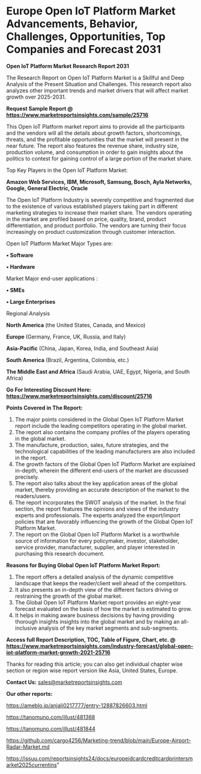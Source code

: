 # Europe Open IoT Platform Market Advancements, Behavior, Challenges, Opportunities, Top Companies and Forecast 2031

<strong>Open IoT Platform Market Research Report 2031</strong>

The Research Report on Open IoT Platform Market is a Skillful and Deep Analysis of the Present Situation and Challenges. This research report also analyzes other important trends and market drivers that will affect market growth over 2025-2031.

<strong>Request Sample Report @ <a href=https://www.marketreportsinsights.com/sample/25716>https://www.marketreportsinsights.com/sample/25716</a></strong>

This Open IoT Platform market report aims to provide all the participants and the vendors will all the details about growth factors, shortcomings, threats, and the profitable opportunities that the market will present in the near future. The report also features the revenue share, industry size, production volume, and consumption in order to gain insights about the politics to contest for gaining control of a large portion of the market share.

Top Key Players in the Open IoT Platform Market:

<strong>Amazon Web Services, IBM, Microsoft, Samsung, Bosch, Ayla Networks, Google, General Electric, Oracle</strong>

The Open IoT Platform Industry is severely competitive and fragmented due to the existence of various established players taking part in different marketing strategies to increase their market share. The vendors operating in the market are profiled based on price, quality, brand, product differentiation, and product portfolio. The vendors are turning their focus increasingly on product customization through customer interaction.

Open IoT Platform Market Major Types are:

<strong>• Software

• Hardware</strong>

Market Major end-user applications :

<strong>• SMEs

• Large Enterprises</strong>

Regional Analysis

</u><strong><b>North America</b></strong> (the United States, Canada, and Mexico)

<strong><b>Europe </b></strong>(Germany, France, UK, Russia, and Italy)

<strong><b>Asia-Pacific</b></strong> (China, Japan, Korea, India, and Southeast Asia)

<strong><b>South America</b></strong> (Brazil, Argentina, Colombia, etc.)

<strong><b>The Middle East and Africa</b></strong> (Saudi Arabia, UAE, Egypt, Nigeria, and South Africa)

<strong>Go For Interesting Discount Here: <a href=https://www.marketreportsinsights.com/discount/25716>https://www.marketreportsinsights.com/discount/25716</a></strong>

<strong>Points Covered in The Report:</strong>
<ol>
  <li>The major points considered in the Global Open IoT Platform Market report include the leading competitors operating in the global market.</li>
  <li>The report also contains the company profiles of the players operating in the global market.</li>
  <li>The manufacture, production, sales, future strategies, and the technological capabilities of the leading manufacturers are also included in the report.</li>
  <li>The growth factors of the Global Open IoT Platform Market are explained in-depth, wherein the different end-users of the market are discussed precisely.</li>
  <li>The report also talks about the key application areas of the global market, thereby providing an accurate description of the market to the readers/users.</li>
  <li>The report incorporates the SWOT analysis of the market. In the final section, the report features the opinions and views of the industry experts and professionals. The experts analyzed the export/import policies that are favorably influencing the growth of the Global Open IoT Platform Market.</li>
  <li>The report on the Global Open IoT Platform Market is a worthwhile source of information for every policymaker, investor, stakeholder, service provider, manufacturer, supplier, and player interested in purchasing this research document.</li>
</ol>
<strong>Reasons for Buying Global Open IoT Platform Market Report:</strong>

<ol>
  <li>The report offers a detailed analysis of the dynamic competitive landscape that keeps the reader/client well ahead of the competitors.</li>
  <li>It also presents an in-depth view of the different factors driving or restraining the growth of the global market.</li>
  <li>The Global Open IoT Platform Market report provides an eight-year forecast evaluated on the basis of how the market is estimated to grow.</li>
  <li>It helps in making aware business decisions by having providing thorough insights insights into the global market and by making an all-inclusive analysis of the key market segments and sub-segments.</li>
</ol>
<strong>Access full Report Description, TOC, Table of Figure, Chart, etc. @ <a href=https://www.marketreportsinsights.com/industry-forecast/global-open-iot-platform-market-growth-2021-25716>https://www.marketreportsinsights.com/industry-forecast/global-open-iot-platform-market-growth-2021-25716</a></strong>


Thanks for reading this article; you can also get individual chapter wise section or region wise report version like Asia, United States, Europe.

<strong>Contact Us:</strong>
sales@marketreportsinsights.com

<strong>Our other reports:</strong>

<a href=https://ameblo.jp/anjali0217777/entry-12887826603.html>https://ameblo.jp/anjali0217777/entry-12887826603.html</a>

<a href=https://tanomuno.com/illust/481368>https://tanomuno.com/illust/481368</a>

<a href=https://tanomuno.com/illust/481844>https://tanomuno.com/illust/481844</a>

<a href=https://github.com/cargo4256/Marketing-trend/blob/main/Europe-Airport-Radar-Market.md>https://github.com/cargo4256/Marketing-trend/blob/main/Europe-Airport-Radar-Market.md</a>

<a href=https://issuu.com/reportsinsights24/docs/europeidcardcreditcardprintersmarket2025currentins>https://issuu.com/reportsinsights24/docs/europeidcardcreditcardprintersmarket2025currentins</a>"
